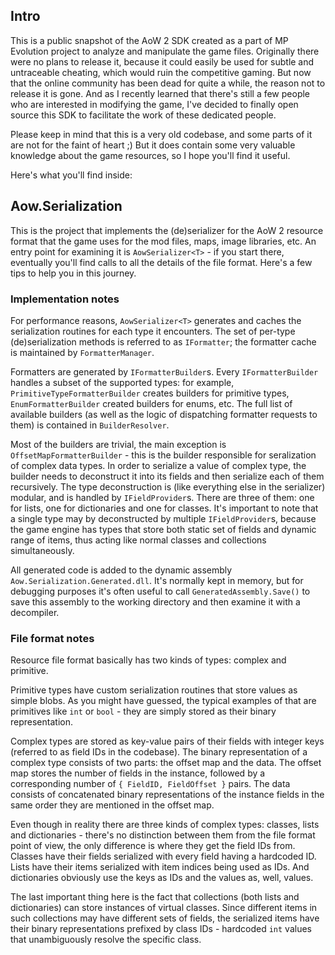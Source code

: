 ## Intro

This is a public snapshot of the AoW 2 SDK created as a part of MP Evolution project to analyze and manipulate the game files.
Originally there were no plans to release it, because it could easily be used for subtle and untraceable cheating, which would ruin the competitive gaming.
But now that the online community has been dead for quite a while, the reason not to release it is gone.
And as I recently learned that there's still a few people who are interested in modifying the game,
I've decided to finally open source this SDK to facilitate the work of these dedicated people.

Please keep in mind that this is a very old codebase, and some parts of it are not for the faint of heart ;)
But it does contain some very valuable knowledge about the game resources, so I hope you'll find it useful.

Here's what you'll find inside:

## Aow.Serialization

This is the project that implements the (de)serializer for the AoW 2 resource format that the game uses for the mod files, maps, image libraries, etc.
An entry point for examining it is `AowSerializer<T>` - if you start there, eventually you'll find calls to all the details of the file format.
Here's a few tips to help you in this journey.

### Implementation notes

For performance reasons, `AowSerializer<T>` generates and caches the serialization routines for each type it encounters.
The set of per-type (de)serialization methods is referred to as `IFormatter`; the formatter cache is maintained by `FormatterManager`.

Formatters are generated by `IFormatterBuilder`s.
Every `IFormatterBuilder` handles a subset of the supported types: for example, `PrimitiveTypeFormatterBuilder` creates builders for primitive types, `EnumFormatterBuilder` created builders for enums, etc.
The full list of available builders (as well as the logic of dispatching formatter requests to them) is contained in `BuilderResolver`.

Most of the builders are trivial, the main exception is `OffsetMapFormatterBuilder` - this is the builder responsible for seralization of complex data types.
In order to serialize a value of complex type, the builder needs to deconstruct it into its fields and then serialize each of them recursively.
The type deconstruction is (like everything else in the serializer) modular, and is handled by `IFieldProvider`s.
There are three of them: one for lists, one for dictionaries and one for classes.
It's important to note that a single type may by deconstructed by multiple `IFieldProvider`s,
because the game engine has types that store both static set of fields and dynamic range of items, thus acting like normal classes and collections simultaneously.

All generated code is added to the dynamic assembly `Aow.Serialization.Generated.dll`.
It's normally kept in memory, but for debugging purposes it's often useful to call `GeneratedAssembly.Save()`
to save this assembly to the working directory and then examine it with a decompiler.

### File format notes

Resource file format basically has two kinds of types: complex and primitive.

Primitive types have custom serialization routines that store values as simple blobs.
As you might have guessed, the typical examples of that are primitives like `int` or `bool` - they are simply stored as their binary representation.

Complex types are stored as key-value pairs of their fields with integer keys (referred to as field IDs in the codebase).
The binary representation of a complex type consists of two parts: the offset map and the data.
The offset map stores the number of fields in the instance, followed by a corresponding number of `{ FieldID, FieldOffset }` pairs.
The data consists of concatenated binary representations of the instance fields in the same order they are mentioned in the offset map.

Even though in reality there are three kinds of complex types: classes, lists and dictionaries -
there's no distinction between them from the file format point of view, the only difference is where they get the field IDs from.
Classes have their fields serialized with every field having a hardcoded ID.
Lists have their items serialized with item indices being used as IDs.
And dictionaries obviously use the keys as IDs and the values as, well, values.

The last important thing here is the fact that collections (both lists and dictionaries) can store instances of virtual classes.
Since different items in such collections may have different sets of fields, the serialized items have their binary representations prefixed by class IDs - hardcoded `int` values that unambiguously resolve the specific class.